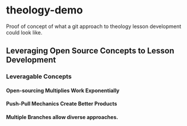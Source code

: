# theology-demo
Proof of concept of what a git approach to theology lesson development could look like. 


## Leveraging Open Source Concepts to Lesson Development

### Leveragable Concepts

#### Open-sourcing Multiplies Work Exponentially

#### Push-Pull Mechanics Create Better Products

#### Multiple Branches allow diverse approaches.
